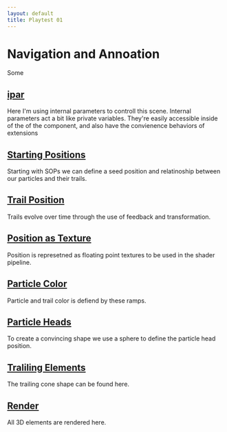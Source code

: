 ```yaml
---
layout: default
title: Playtest 01
---
```


# Navigation and Annoation  

Some

## [ipar](?commentIndex=1)  
Here I'm using internal parameters to controll this scene. Internal parameters act a bit like private variables. They're easily accessible inside of the of the component, and also have the convienence behaviors of extensions 

## [Starting Positions](?commentIndex=2)  
Starting with SOPs we can define a seed position and relatinoship between our particles and their trails.

## [Trail Position](?commentIndex=3)  
Trails evolve over time through the use of feedback and transformation.

## [Position as Texture](?commentIndex=4)  
Position is represetned as floating point textures to be used in the shader pipeline.

## [Particle Color](?commentIndex=5)  
Particle and trail color is defiend by these ramps.

## [Particle Heads](?commentIndex=6)  
To create a convincing shape we use a sphere to define the particle head position.

## [Traliling Elements](?commentIndex=7)  
The trailing cone shape can be found here.

## [Render](?commentIndex=8)  
All 3D elements are rendered here.
